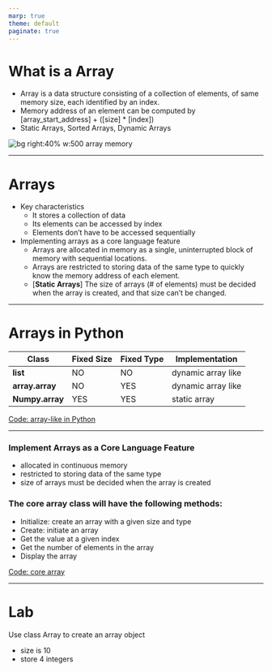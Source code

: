 ```yaml
---
marp: true
theme: default
paginate: true
---
```

# What is a Array
- Array is a data structure consisting of a collection of elements, of same memory size, each identified by an index. 
- Memory address of an element can be computed by 
  [array_start_address] + ([size] * [index])
- Static Arrays, Sorted Arrays, Dynamic Arrays

![bg right:40% w:500 array memory](../Lecture-Data-Structure/restricted/array_memory_address.png)

---
# Arrays
- Key characteristics
  - It stores a collection of data
  - Its elements can be accessed by index
  - Elements don’t have to be accessed sequentially
- Implementing arrays as a core language feature
  - Arrays are allocated in memory as a single, uninterrupted block of memory with
sequential locations.
  - Arrays are restricted to storing data of the same type to quickly know the memory address of each element.
  - [**Static Arrays**] The size of arrays (# of elements) must be decided when the array is created, and that size can’t be changed.

---
# Arrays in Python

Class          |Fixed Size|Fixed Type|Implementation
---------------|----------|-----------------|--------------
**list**       |NO    |NO               |dynamic array like
**array.array**|NO    |YES              |dynamic array like
**Numpy.array**|YES   |YES              |static array

[Code: array-like in Python](../Lecture-Data-Structure/code/ch02a_python_array_like.py)

---
### Implement Arrays as a Core Language Feature
  - allocated in continuous memory
  - restricted to storing data of the same type
  - size of arrays must be decided when the array is created

### The core array class will have the following methods:
  - Initialize: create an array with a given size and type
  - Create: initiate an array
  - Get the value at a given index
  - Get the number of elements in the array
  - Display the array

[Code: core array](../Lecture-Data-Structure/code/ch02b_core_array.py)

---
# Lab
Use class Array to create an array object
- size is 10
- store 4 integers
